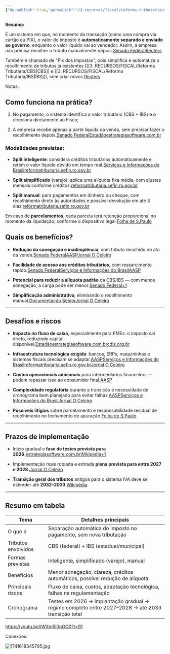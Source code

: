 ```yaml
---
{"dg-publish":true,"permalink":"/3-recursos/fiscal/reforma-tributaria/split-payment/","dgPassFrontmatter":true,"created":"2025-08-14T08:59:54.782-03:00","updated":"2025-08-21T22:39:30.503-03:00"}
---
```


**Resumo:**

É um sistema em que, no momento da transação (como uma compra via cartão ou PIX), o valor do imposto é **automaticamente separado e enviado ao governo**, enquanto o valor líquido vai ao vendedor. Assim, a empresa não precisa recolher o tributo manualmente depois.[Senado Federal](https://www12.senado.leg.br/noticias/materias/2024/12/16/reforma-tributaria-depende-de-novas-tecnologias-cashback-e-split-payment?utm_source=chatgpt.com)[Reuters](https://www.reuters.com/fact-check/portugues/WYFR4HDAHNJGDO7MU3LQZD3YKQ-2024-07-29/?utm_source=chatgpt.com)

Também é chamado de "Pix dos impostos", pois simplifica e automatiza o recolhimento de tributos já existentes ([[3. RECURSOS/FISCAL/Reforma Tributária/CBS\|CBS]] e [[3. RECURSOS/FISCAL/Reforma Tributária/IBS\|IBS]]), sem criar novos.[Reuters](https://www.reuters.com/fact-check/portugues/WYFR4HDAHNJGDO7MU3LQZD3YKQ-2024-07-29/?utm_source=chatgpt.com)

Notas:

## Como funciona na prática?

1. No pagamento, o sistema identifica o valor tributário (CBS + IBS) e o direciona diretamente ao Fisco;
    
2. A empresa recebe apenas a parte líquida da venda, sem precisar fazer o recolhimento depois.[Senado Federal](https://www12.senado.leg.br/noticias/materias/2024/12/16/reforma-tributaria-depende-de-novas-tecnologias-cashback-e-split-payment?utm_source=chatgpt.com)[Estadão](https://www.estadao.com.br/economia/reforma-tributaria-o-que-e-split-payment-que-combate-a-sonegacao-mas-mexe-no-caixa-das-empresas/?utm_source=chatgpt.com)[estrategiasoftware.com.br](https://www.estrategiasoftware.com.br/split-payment-na-reforma-tributaria/?utm_source=chatgpt.com)
    

### Modalidades previstas:

- **Split inteligente**: considera créditos tributários automaticamente e retém o valor líquido devido em tempo real.[Serviços e Informações do Brasil](https://www.gov.br/fazenda/pt-br/assuntos/noticias/2025/Maio/split-payment-e-reforma-tributaria-um-salto-para-a-modernidade-fiscal?utm_source=chatgpt.com)[reformatributaria.sefin.ro.gov.br](https://reformatributaria.sefin.ro.gov.br/2025/03/27/entenda-o-que-e-o-split-payment/?utm_source=chatgpt.com)
    
- **Split simplificado** (varejo): aplica uma alíquota fixa média, com ajustes mensais conforme créditos.[reformatributaria.sefin.ro.gov.br](https://reformatributaria.sefin.ro.gov.br/2025/03/27/entenda-o-que-e-o-split-payment/?utm_source=chatgpt.com)
    
- **Split manual**: para pagamentos em dinheiro ou cheque, com recolhimento direto às autoridades e possível devolução em até 3 dias.[reformatributaria.sefin.ro.gov.br](https://reformatributaria.sefin.ro.gov.br/2025/03/27/entenda-o-que-e-o-split-payment/?utm_source=chatgpt.com)
    

Em caso de **parcelamentos**, cada parcela terá retenção proporcional no momento da liquidação, conforme o dispositivo legal.[Folha de S.Paulo](https://www1.folha.uol.com.br/blogs/que-imposto-e-esse/2025/05/reforma-tributaria-split-payment-e-o-curioso-caso-do-pagamento-parcelado.shtml?utm_source=chatgpt.com)
## Quais os benefícios?

- **Redução da sonegação e inadimplência**, com tributo recolhido no ato da venda.[Senado Federal](https://www12.senado.leg.br/noticias/materias/2024/12/16/reforma-tributaria-depende-de-novas-tecnologias-cashback-e-split-payment?utm_source=chatgpt.com)[AASP](https://www.aasp.org.br/espaco-aberto/os-desafios-do-split-payment-na-reforma-tributaria/?utm_source=chatgpt.com)[Jornal O Celeiro](https://jornalceleiro.com.br/2025/07/como-vai-funcionar-o-split-payment-na-reforma-tributaria/?utm_source=chatgpt.com)
    
- **Facilidade de acesso aos créditos tributários**, com ressarcimento rápido.[Senado Federal](https://www12.senado.leg.br/noticias/materias/2024/12/16/reforma-tributaria-depende-de-novas-tecnologias-cashback-e-split-payment?utm_source=chatgpt.com)[Serviços e Informações do Brasil](https://www.gov.br/fazenda/pt-br/assuntos/noticias/2025/Maio/split-payment-e-reforma-tributaria-um-salto-para-a-modernidade-fiscal?utm_source=chatgpt.com)[AASP](https://www.aasp.org.br/espaco-aberto/os-desafios-do-split-payment-na-reforma-tributaria/?utm_source=chatgpt.com)
    
- **Potencial para reduzir a alíquota padrão** da CBS/IBS — com menos sonegação, a carga pode ser menor.[Senado Federal+1](https://www12.senado.leg.br/noticias/materias/2024/11/12/para-braga-novo-modelo-com-split-payment-pode-baixar-a-aliquota-padrao-da-reforma?utm_source=chatgpt.com)
    
- **Simplificação administrativa**, eliminando o recolhimento manual.[Documentação Senior](https://documentacao.senior.com.br/exigenciaslegais/noticias/federal/2024/2024-06-19-split-payment-novo-sistema-de-pagamento-que-sera-implementado-no-brasil-como-parte-da-reforma-tributaria/?utm_source=chatgpt.com)[Jornal O Celeiro](https://jornalceleiro.com.br/2025/07/como-vai-funcionar-o-split-payment-na-reforma-tributaria/?utm_source=chatgpt.com)
    

---

## Desafios e riscos

- **Impacto no fluxo de caixa**, especialmente para PMEs: o imposto sai direto, reduzindo capital disponível.[Estadão](https://www.estadao.com.br/economia/reforma-tributaria-o-que-e-split-payment-que-combate-a-sonegacao-mas-mexe-no-caixa-das-empresas/?utm_source=chatgpt.com)[estrategiasoftware.com.br](https://www.estrategiasoftware.com.br/split-payment-na-reforma-tributaria/?utm_source=chatgpt.com)[cdls.org.br](https://cdls.org.br/reforma-tributaria-do-consumo-o-que-muda-com-o-split-payment/?utm_source=chatgpt.com)
    
- **Infraestrutura tecnológica exigida**: bancos, ERPs, maquininhas e sistemas fiscais precisam se adaptar.[AASP](https://www.aasp.org.br/espaco-aberto/os-desafios-do-split-payment-na-reforma-tributaria/?utm_source=chatgpt.com)[Serviços e Informações do Brasil](https://www.gov.br/fazenda/pt-br/assuntos/noticias/2025/Maio/split-payment-e-reforma-tributaria-um-salto-para-a-modernidade-fiscal?utm_source=chatgpt.com)[reformatributaria.sefin.ro.gov.br](https://reformatributaria.sefin.ro.gov.br/2025/03/27/entenda-o-que-e-o-split-payment/?utm_source=chatgpt.com)[Jornal O Celeiro](https://jornalceleiro.com.br/2025/07/como-vai-funcionar-o-split-payment-na-reforma-tributaria/?utm_source=chatgpt.com)
    
- **Custos operacionais adicionais** para intermediários financeiros — podem repassar isso ao consumidor final.[AASP](https://www.aasp.org.br/espaco-aberto/os-desafios-do-split-payment-na-reforma-tributaria/?utm_source=chatgpt.com)
    
- **Complexidade regulatória** durante a transição e necessidade de cronograma bem planejado para evitar falhas.[AASP](https://www.aasp.org.br/espaco-aberto/os-desafios-do-split-payment-na-reforma-tributaria/?utm_source=chatgpt.com)[Serviços e Informações do Brasil](https://www.gov.br/fazenda/pt-br/assuntos/noticias/2025/Maio/split-payment-e-reforma-tributaria-um-salto-para-a-modernidade-fiscal?utm_source=chatgpt.com)[Jornal O Celeiro](https://jornalceleiro.com.br/2025/07/como-vai-funcionar-o-split-payment-na-reforma-tributaria/?utm_source=chatgpt.com)
    
- **Possíveis litígios** sobre parcelamento e responsabilidade residual de recolhimento no fechamento de apuração.[Folha de S.Paulo](https://www1.folha.uol.com.br/blogs/que-imposto-e-esse/2025/05/reforma-tributaria-split-payment-e-o-curioso-caso-do-pagamento-parcelado.shtml?utm_source=chatgpt.com)
    

---

## Prazos de implementação

- Início gradual e **fase de testes prevista para 2026**.[estrategiasoftware.com.br](https://www.estrategiasoftware.com.br/split-payment-na-reforma-tributaria/?utm_source=chatgpt.com)[Wikipédia+1](https://pt.wikipedia.org/wiki/Reforma_tribut%C3%A1ria_do_Brasil?utm_source=chatgpt.com)
    
- Implementação mais robusta e entrada **plena prevista para entre 2027 e 2028**.[Jornal O Celeiro](https://jornalceleiro.com.br/2025/07/como-vai-funcionar-o-split-payment-na-reforma-tributaria/?utm_source=chatgpt.com)
    
- **Transição geral dos tributos** antigos para o sistema IVA deve se estender até **2032–2033**.[Wikipédia](https://pt.wikipedia.org/wiki/Reforma_tribut%C3%A1ria_do_Brasil?utm_source=chatgpt.com)
    

---

## Resumo em tabela

| Tema                | Detalhes principais                                                                               |
| ------------------- | ------------------------------------------------------------------------------------------------- |
| O que é             | Separação automática do imposto no pagamento, sem nova tributação                                 |
| Tributos envolvidos | CBS (federal) + IBS (estadual/municipal)                                                          |
| Formas previstas    | Inteligente, simplificado (varejo), manual                                                        |
| Benefícios          | Menor sonegação, clareza, créditos automáticos, possível redução de alíquota                      |
| Principais riscos   | Fluxo de caixa, custos, adaptação tecnológica, falhas na regulamentação                           |
| Cronograma          | Testes em 2026 → implantação gradual → regime completo entre 2027–2028 → até 2033 transição total |
https://youtu.be/jWXm5I0oOQ0?t=91

Conexões:

![1741618345795.jpg](/img/user/4.%20ARQUIVOS/1741618345795.jpg)



